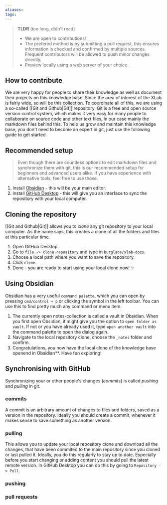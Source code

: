 ```yaml
---
aliases:
tags:
---
```


> **TLDR** (too long, didn't read)
> - We are open to contributions!
> - The prefered method is by submitting a pull request, this ensures information is checked and confirmed by multiple sources. Frequent contributors will be allowed to push minor changes directly.
> - Preview locally using a web server of your choice.

## How to contribute
We are very happy for people to share their knowledge as well as document their projects on this knowledge base. Since the area of interest of the XLab is fairly wide, so will be this collection.
To coordinate all of this, we are using a so-called [[Git and Github|Git]] repository. Git is a free and open source version control system, which makes it very easy for many people to collaborate on source code and other text files, in our case mainly the markdown files behind this. To help us grow and maintain this knowledge base, you don't need to become an expert in git, just use the following guide to get started.

## Recommended setup
> Even though there are countless options to edit markdown files and synchronize them with git, this is our recommended setup for beginners and advanced users alike. If you have experience with alternative tools, feel free to use those.

1. Install [Obsidian](https://obsidian.md/) - this will be your main editor.
2. Install [GitHub Desktop](https://desktop.github.com/) - this will give you an interface to sync the repository with your local computer. 

## Cloning the repository
[[Git and Github|Git]] allows you to *clone* any git repository to your local computer. As the name says, this creates a clone of all the folders and files at this particular time.
1. Open GitHub Desktop. 
2. Go to `file -> clone repository` and type in `burglabs/xlab-docs`.
3. Choose a local path where you want to save the repository.
4. Click `clone`. 
5. Done - you are ready to start using your local clone now! ✨ 

## Using Obsidian
Obsidian has a very useful `command palette`, which you can open by pressing `cmd/control + p` or clicking the symbol in the left toolbar. You can use this to find pretty much any command or menu item. 
1. The currently open notes-collection is called a vault in Obsidian. When you first open Obsidian, it might give you the option to `open folder as vault`. If not or you have already used it, type `open another vault` into the command palette to open the dialog again.
2. Navigate to the local repository clone, choose the `_notes` folder and confirm. 
3. Congratulations, you now have the local clone of the knowledge base openend in Obsidian**. Have fun exploring!

## Synchronising with GitHub
Synchronizing your or other people's changes (*commits*) is called *pushing* and *pulling* in git. 

### commits
A commit is an arbitrary amount of changes to files and folders, saved as a version in the repository. Ideally you should create a commit, whenever it makes sense to save something as another version. 

### pulling 
This allows you to update your local repository clone and download all the changes, that have been commited to the main repository since you cloned or last pulled it.
Ideally, you do this regularly to stay up to date. Especially before you start changing or adding content you should pull the latest remote version.
In GitHub Desktop you can do this by going to `Repository -> Pull`.

### pushing 


### pull requests

